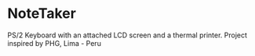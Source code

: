 # NoteTaker
PS/2 Keyboard with an attached LCD screen and a thermal printer.
Project inspired by PHG, Lima - Peru
